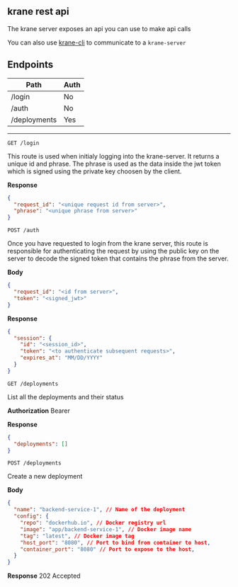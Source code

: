 ## krane rest api

The krane server exposes an api you can use to make api calls

You can also use [krane-cli](https://github.com/biensupernice/krane-cli) to communicate to a `krane-server`

## Endpoints

| Path         | Auth |
| ------------ | ---- |
| /login       | No   |
| /auth        | No   |
| /deployments | Yes  |

---

`GET /login`

This route is used when initialy logging into the krane-server. It returns a unique id and phrase. The phrase is used as the data inside the jwt token which is signed using the private key choosen by the client.

**Response**

```json
{
  "request_id": "<unique request id from server>",
  "phrase": "<unique phrase from server>"
}
```

`POST /auth`

Once you have requested to login from the krane server, this route is responsible for authenticating the request by using the public key on the server to decode the signed token that contains the phrase from the server.

**Body**

```json
{
  "request_id": "<id from server>",
  "token": "<signed_jwt>"
}
```

**Response**

```json
{
  "session": {
    "id": "<session_id>",
    "token": "<to authenticate subsequent requests>",
    "expires_at": "MM/DD/YYYY"
  }
}
```

`GET /deployments`

List all the deployments and their status

**Authorization** Bearer

**Response**

```json
{
  "deployments": []
}
```

`POST /deployments`

Create a new deployment

**Body**

```json
{
  "name": "backend-service-1", // Name of the deployment
  "config": {
    "repo": "dockerhub.io", // Docker registry url
    "image": "app/backend-service-1", // Docker image name
    "tag": "latest", // Docker image tag
    "host_port": "8080", // Port to bind from container to host,
    "container_port": "8080" // Port to expose to the host,
  }
}
```

**Response** 202 Accepted
